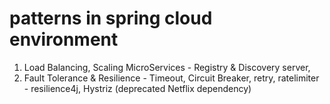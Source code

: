 # patterns in spring cloud environment

1) Load Balancing, Scaling MicroServices - Registry & Discovery server,
2) Fault Tolerance & Resilience - Timeout, Circuit Breaker, retry, ratelimiter - resilience4j, Hystriz (deprecated Netflix dependency)

